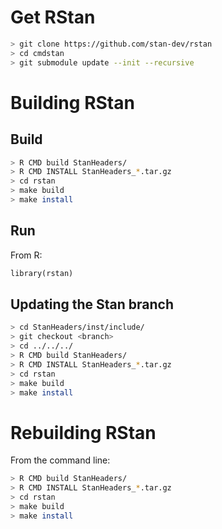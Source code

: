 # Get RStan

```sh
> git clone https://github.com/stan-dev/rstan
> cd cmdstan
> git submodule update --init --recursive
```

# Building RStan

## Build

```sh
> R CMD build StanHeaders/
> R CMD INSTALL StanHeaders_*.tar.gz
> cd rstan
> make build
> make install
```

## Run

From R:
```python
library(rstan)
```

## Updating the Stan branch

```sh
> cd StanHeaders/inst/include/
> git checkout <branch>
> cd ../../../
> R CMD build StanHeaders/
> R CMD INSTALL StanHeaders_*.tar.gz
> cd rstan
> make build
> make install
```

# Rebuilding RStan
	
From the command line:

```sh
> R CMD build StanHeaders/
> R CMD INSTALL StanHeaders_*.tar.gz
> cd rstan
> make build
> make install
```